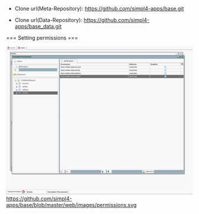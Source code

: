 


* Clone url(Meta-Repository): 
https://github.com/simpl4-apps/base.git

* Clone url(Data-Repository): 
https://github.com/simpl4-apps/base_data.git


=== Setting permissions ===

![alt text](web/images/permissions.svg "Setting permissions")
            https://github.com/simpl4-apps/base/blob/master/web/images/permissions.svg
